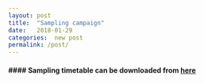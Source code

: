 ```yaml
---
layout: post
title:  "Sampling campaign"
date:   2018-01-29
categories:  new post
permalink: /post/
---
```


#### #### Sampling timetable can be downloaded from [here](https://mail.google.com/mail/u/1/#search/ceci.babilonia%40gmail.com/16124536344be733?projector=1&messagePartId=0.1)